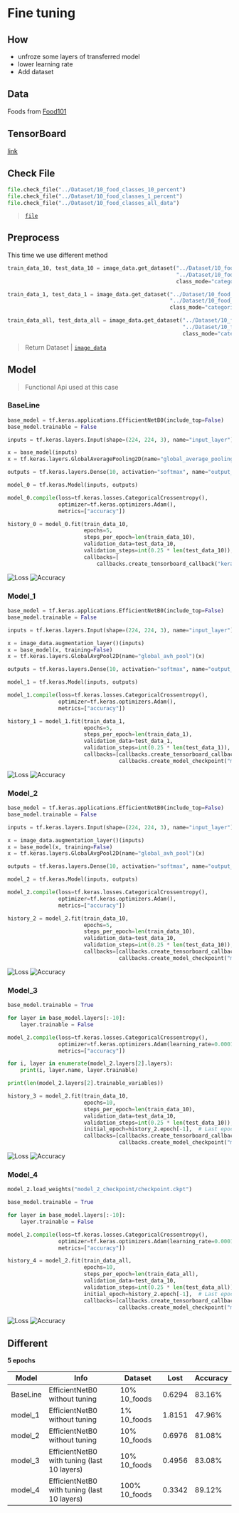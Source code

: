 # Fine tuning

## How
* unfroze some layers of transferred model
* lower learning rate
* Add dataset

## Data

Foods from [Food101](https://www.kaggle.com/kmader/food41)

## TensorBoard
[link](https://tensorboard.dev/experiment/NLEXXVynQl6QYdswIbWPIQ/)

## Check File

```python
file.check_file("../Dataset/10_food_classes_10_percent")
file.check_file("../Dataset/10_food_classes_1_percent")
file.check_file("../Dataset/10_food_classes_all_data")
```

> [`file`](https://github.com/UncleThree0402/LearningTensorFlow/blob/master/tensor_tool/file.py)

## Preprocess

This time we use different method

```python
train_data_10, test_data_10 = image_data.get_dataset("../Dataset/10_food_classes_10_percent/train",
                                                     "../Dataset/10_food_classes_10_percent/test",
                                                     class_mode="categorical")

train_data_1, test_data_1 = image_data.get_dataset("../Dataset/10_food_classes_1_percent/train",
                                                   "../Dataset/10_food_classes_1_percent/test",
                                                   class_mode="categorical")

train_data_all, test_data_all = image_data.get_dataset("../Dataset/10_food_classes_all_data/train",
                                                       "../Dataset/10_food_classes_all_data/test",
                                                       class_mode="categorical")
```

> Return Dataset | [`image_data`](https://github.com/UncleThree0402/LearningTensorFlow/blob/master/tensor_tool/image_data.py)

## Model

> Functional Api used at this case

### BaseLine

```python
base_model = tf.keras.applications.EfficientNetB0(include_top=False)
base_model.trainable = False

inputs = tf.keras.layers.Input(shape=(224, 224, 3), name="input_layer")

x = base_model(inputs)
x = tf.keras.layers.GlobalAveragePooling2D(name="global_average_pooling")(x)

outputs = tf.keras.layers.Dense(10, activation="softmax", name="output_layer")(x)

model_0 = tf.keras.Model(inputs, outputs)

model_0.compile(loss=tf.keras.losses.CategoricalCrossentropy(),
                optimizer=tf.keras.optimizers.Adam(),
                metrics=["accuracy"])

history_0 = model_0.fit(train_data_10,
                        epochs=5,
                        steps_per_epoch=len(train_data_10),
                        validation_data=test_data_10,
                        validation_steps=int(0.25 * len(test_data_10)),
                        callbacks=[
                            callbacks.create_tensorboard_callback("keras_application", "EfficientNetB0_baseline")])
```

![Loss](https://github.com/UncleThree0402/LearningTensorFlow/blob/master/fine_tuning/Image/0_loss.png)
![Accuracy](https://github.com/UncleThree0402/LearningTensorFlow/blob/master/fine_tuning/Image/0_ac.png)

### Model_1

```python
base_model = tf.keras.applications.EfficientNetB0(include_top=False)
base_model.trainable = False

inputs = tf.keras.layers.Input(shape=(224, 224, 3), name="input_layer")

x = image_data.augmentation_layer()(inputs)
x = base_model(x, training=False)
x = tf.keras.layers.GlobalAvgPool2D(name="global_avh_pool")(x)

outputs = tf.keras.layers.Dense(10, activation="softmax", name="output_layer")(x)

model_1 = tf.keras.Model(inputs, outputs)

model_1.compile(loss=tf.keras.losses.CategoricalCrossentropy(),
                optimizer=tf.keras.optimizers.Adam(),
                metrics=["accuracy"])

history_1 = model_1.fit(train_data_1,
                        epochs=5,
                        steps_per_epoch=len(train_data_1),
                        validation_data=test_data_1,
                        validation_steps=int(0.25 * len(test_data_1)),
                        callbacks=[callbacks.create_tensorboard_callback("keras_application", "EfficientNetB0_model1"),
                                   callbacks.create_model_checkpoint("model_1_checkpoint")])
```

![Loss](https://github.com/UncleThree0402/LearningTensorFlow/blob/master/fine_tuning/Image/1_loss.png)
![Accuracy](https://github.com/UncleThree0402/LearningTensorFlow/blob/master/fine_tuning/Image/1_ac.png)

### Model_2

```python
base_model = tf.keras.applications.EfficientNetB0(include_top=False)
base_model.trainable = False

inputs = tf.keras.layers.Input(shape=(224, 224, 3), name="input_layer")

x = image_data.augmentation_layer()(inputs)
x = base_model(x, training=False)
x = tf.keras.layers.GlobalAvgPool2D(name="global_avh_pool")(x)

outputs = tf.keras.layers.Dense(10, activation="softmax", name="output_layer")(x)

model_2 = tf.keras.Model(inputs, outputs)

model_2.compile(loss=tf.keras.losses.CategoricalCrossentropy(),
                optimizer=tf.keras.optimizers.Adam(),
                metrics=["accuracy"])

history_2 = model_2.fit(train_data_10,
                        epochs=5,
                        steps_per_epoch=len(train_data_10),
                        validation_data=test_data_10,
                        validation_steps=int(0.25 * len(test_data_10)),
                        callbacks=[callbacks.create_tensorboard_callback("keras_application", "EfficientNetB0_model2"),
                                   callbacks.create_model_checkpoint("model_2_checkpoint")])
```

![Loss](https://github.com/UncleThree0402/LearningTensorFlow/blob/master/fine_tuning/Image/2_loss.png)
![Accuracy](https://github.com/UncleThree0402/LearningTensorFlow/blob/master/fine_tuning/Image/2_ac.png)

### Model_3

```python
base_model.trainable = True

for layer in base_model.layers[:-10]:
    layer.trainable = False

model_2.compile(loss=tf.keras.losses.CategoricalCrossentropy(),
                optimizer=tf.keras.optimizers.Adam(learning_rate=0.0001),  # TUNE
                metrics=["accuracy"])

for i, layer in enumerate(model_2.layers[2].layers):
    print(i, layer.name, layer.trainable)

print(len(model_2.layers[2].trainable_variables))

history_3 = model_2.fit(train_data_10,
                        epochs=10,
                        steps_per_epoch=len(train_data_10),
                        validation_data=test_data_10,
                        validation_steps=int(0.25 * len(test_data_10)),
                        initial_epoch=history_2.epoch[-1],  # Last epoch
                        callbacks=[callbacks.create_tensorboard_callback("keras_application", "EfficientNetB0_model3"),
                                   callbacks.create_model_checkpoint("model_3_checkpoint")])
```

![Loss](https://github.com/UncleThree0402/LearningTensorFlow/blob/master/fine_tuning/Image/3_loss.png)
![Accuracy](https://github.com/UncleThree0402/LearningTensorFlow/blob/master/fine_tuning/Image/3_ac.png)

### Model_4

```python
model_2.load_weights("model_2_checkpoint/checkpoint.ckpt")

base_model.trainable = True

for layer in base_model.layers[:-10]:
    layer.trainable = False

model_2.compile(loss=tf.keras.losses.CategoricalCrossentropy(),
                optimizer=tf.keras.optimizers.Adam(learning_rate=0.0001),  # TUNE
                metrics=["accuracy"])

history_4 = model_2.fit(train_data_all,
                        epochs=10,
                        steps_per_epoch=len(train_data_all),
                        validation_data=test_data_10,
                        validation_steps=int(0.25 * len(test_data_all)),
                        initial_epoch=history_2.epoch[-1],  # Last epoch
                        callbacks=[callbacks.create_tensorboard_callback("keras_application", "EfficientNetB0_model4"),
                                   callbacks.create_model_checkpoint("model_4_checkpoint")])
```

![Loss](https://github.com/UncleThree0402/LearningTensorFlow/blob/master/fine_tuning/Image/4_loss.png)
![Accuracy](https://github.com/UncleThree0402/LearningTensorFlow/blob/master/fine_tuning/Image/4_ac.png)

## Different
**5 epochs**

| Model    | Info                                        | Dataset       | Lost   | Accuracy |
|----------|---------------------------------------------|---------------|--------|----------|
| BaseLine | EfficientNetB0 without tuning               | 10% 10_foods  | 0.6294 | 83.16%   |
| model_1  | EfficientNetB0 without tuning               | 1% 10_foods   | 1.8151 | 47.96%   |
| model_2  | EfficientNetB0 without tuning               | 10% 10_foods  | 0.6976 | 81.08%   |
| model_3  | EfficientNetB0 with tuning (last 10 layers) | 10% 10_foods  | 0.4956 | 83.08%   |
| model_4  | EfficientNetB0 with tuning (last 10 layers) | 100% 10_foods | 0.3342 | 89.12%   |